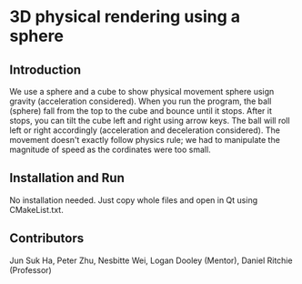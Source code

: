 # 3D physical rendering using a sphere  

## Introduction  

We use a sphere and a cube to show physical movement sphere usign gravity (acceleration considered). When you run the program, the ball (sphere) fall from the top to the cube and bounce until it stops. After it stops, you can tilt the cube left and right using arrow keys. The ball will roll left or right accordingly (acceleration and deceleration considered). The movement doesn't exactly follow physics rule; we had to manipulate the magnitude of speed as the cordinates were too small.

## Installation and Run  
No installation needed. Just copy whole files and open in Qt using CMakeList.txt.

## Contributors
Jun Suk Ha, Peter Zhu, Nesbitte Wei, Logan Dooley (Mentor), Daniel Ritchie (Professor)
